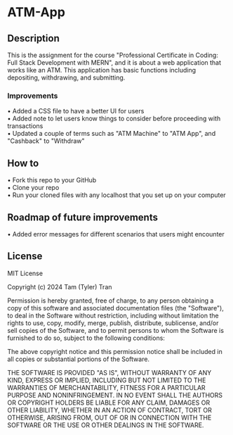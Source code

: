 # ATM-App

## Description

This is the assignment for the course "Professional Certificate in Coding: Full Stack Development with MERN", and it is about a web application that works like an ATM. This application has basic functions including depositing, withdrawing, and submitting.

### Improvements

• Added a CSS file to have a better UI for users <br />
• Added note to let users know things to consider before proceeding with transactions <br />
• Updated a couple of terms such as "ATM Machine" to "ATM App", and "Cashback" to "Withdraw"

## How to 

• Fork this repo to your GitHub <br />
• Clone your repo <br />
• Run your cloned files with any localhost that you set up on your computer

## Roadmap of future improvements

• Added error messages for different scenarios that users might encounter

## License

MIT License

Copyright (c) 2024 Tam (Tyler) Tran

Permission is hereby granted, free of charge, to any person obtaining a copy
of this software and associated documentation files (the "Software"), to deal
in the Software without restriction, including without limitation the rights
to use, copy, modify, merge, publish, distribute, sublicense, and/or sell
copies of the Software, and to permit persons to whom the Software is
furnished to do so, subject to the following conditions:

The above copyright notice and this permission notice shall be included in all
copies or substantial portions of the Software.

THE SOFTWARE IS PROVIDED "AS IS", WITHOUT WARRANTY OF ANY KIND, EXPRESS OR
IMPLIED, INCLUDING BUT NOT LIMITED TO THE WARRANTIES OF MERCHANTABILITY,
FITNESS FOR A PARTICULAR PURPOSE AND NONINFRINGEMENT. IN NO EVENT SHALL THE
AUTHORS OR COPYRIGHT HOLDERS BE LIABLE FOR ANY CLAIM, DAMAGES OR OTHER
LIABILITY, WHETHER IN AN ACTION OF CONTRACT, TORT OR OTHERWISE, ARISING FROM,
OUT OF OR IN CONNECTION WITH THE SOFTWARE OR THE USE OR OTHER DEALINGS IN THE
SOFTWARE.
